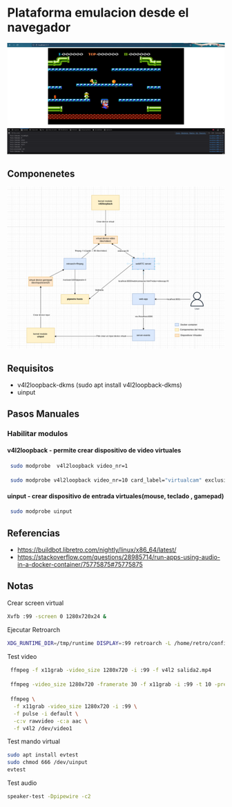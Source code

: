 # Plataforma emulacion desde el navegador
![](https://github.com/fernandoAlfaro00/emuweb/blob/main/images/ejemplo.png)

## Componenetes
![](https://github.com/fernandoAlfaro00/emuweb/blob/main/images/comunicacion.png)
## Requisitos
- v4l2loopback-dkms (sudo apt install v4l2loopback-dkms)
- uinput


## Pasos Manuales 

### Habilitar modulos

#### v4l2loopback - permite crear dispositivo de video virtuales

```bash
 sudo modprobe  v4l2loopback video_nr=1

 sudo modprobe v4l2loopback video_nr=10 card_label="virtualcam" exclusive_caps=1
```

#### uinput - crear dispositivo de entrada virtuales(mouse, teclado , gamepad)

```bash
 sudo modprobe uinput
```


## Referencias

- https://buildbot.libretro.com/nightly/linux/x86_64/latest/
- https://stackoverflow.com/questions/28985714/run-apps-using-audio-in-a-docker-container/75775875#75775875



## Notas
Crear screen virtual
```bash
Xvfb :99 -screen 0 1280x720x24 &
```
Ejecutar Retroarch
```bash
XDG_RUNTIME_DIR=/tmp/runtime DISPLAY=:99 retroarch -L /home/retro/config/nestopia_libretro.so /home/retro/roms/roms/contra.nes &
```

Test video 
```bash
 ffmpeg -f x11grab -video_size 1280x720 -i :99 -f v4l2 salida2.mp4

 ffmpeg -video_size 1280x720 -framerate 30 -f x11grab -i :99 -t 10 -preset ultrafast -c:v libx264 salida2.mp4

 ffmpeg \
  -f x11grab -video_size 1280x720 -i :99 \
  -f pulse -i default \
  -c:v rawvideo -c:a aac \
  -f v4l2 /dev/video1

```

Test mando virtual
```bash
sudo apt install evtest
sudo chmod 666 /dev/uinput
evtest
```

Test audio

```bash
speaker-test -Dpipewire -c2

```